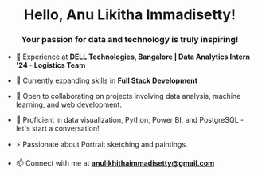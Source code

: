<h1 align="center">Hello, Anu Likitha Immadisetty!</h1>
<h3 align="center">Your passion for data and technology is truly inspiring!</h3>

- 🔭 Experience at **DELL Technologies, Bangalore | Data Analytics Intern '24 - Logistics Team**
  
- 🌱 Currently expanding skills in **Full Stack Development**
  
- 👯 Open to collaborating on projects involving data analysis, machine learning, and web development.
  
- 💬 Proficient in data visualization, Python, Power BI, and PostgreSQL - let's start a conversation!

- ⚡ Passionate about Portrait sketching and paintings.
  
- 📫 Connect with me at **anulikhithaimmadisetty@gmail.com**




